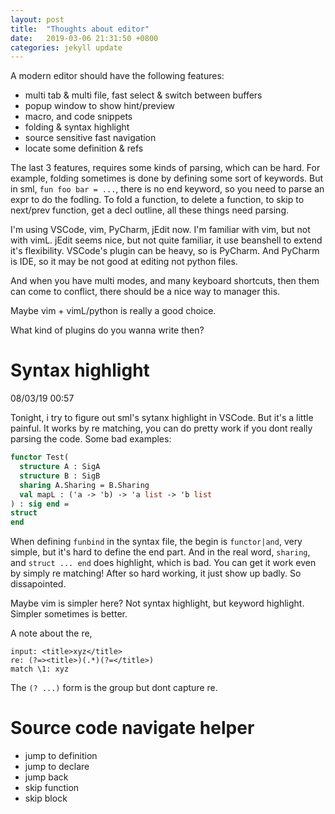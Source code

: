 ```yaml
---
layout: post
title:  "Thoughts about editor"
date:   2019-03-06 21:31:50 +0800
categories: jekyll update
---
```


A modern editor should have the following features:
- multi tab & multi file, fast select & switch between buffers
- popup window to show hint/preview
- macro, and code snippets
- folding & syntax highlight
- source sensitive fast navigation
- locate some definition & refs

The last 3 features, requires some kinds of parsing, which can be hard. For
example, folding sometimes is done by defining some sort of keywords. But in
sml, `fun foo bar = ...`, there is no end keyword, so you need to parse an expr
to do the fodling. To fold a function, to delete a function, to skip to
next/prev function, get a decl outline, all these things need parsing.

I'm using VSCode, vim, PyCharm, jEdit now. I'm familiar with vim, but not with
vimL. jEdit seems nice, but not quite familiar, it use beanshell to extend it's
flexibility. VSCode's plugin can be heavy, so is PyCharm. And PyCharm is IDE, so
it may be not good at editing not python files.

And when you have multi modes, and many keyboard shortcuts, then them can come
to conflict, there should be a nice way to manager this.

Maybe vim + vimL/python is really a good choice.

What kind of plugins do you wanna write then?

# Syntax highlight
08/03/19 00:57

Tonight, i try to figure out sml's sytanx highlight in VSCode. But it's a little
painful. It works by re matching, you can do pretty work if you dont really
parsing the code. Some bad examples:
```sml
functor Test(
  structure A : SigA
  structure B : SigB
  sharing A.Sharing = B.Sharing
  val mapL : ('a -> 'b) -> 'a list -> 'b list
) : sig end =
struct
end
```
When defining `funbind` in the syntax file, the begin is `functor|and`, very
simple, but it's hard to define the end part. And in the real word, `sharing`,
and `struct ... end` does highlight, which is bad. You can get it work even by
simply re matching! After so hard working, it just show up badly. So
dissapointed.

Maybe vim is simpler here? Not syntax highlight, but keyword highlight. Simpler
sometimes is better.

A note about the re,
```
input: <title>xyz</title>
re: (?=><title>)(.*)(?=</title>)
match \1: xyz
```
The `(? ...)` form is the group but dont capture re. 

# Source code navigate helper
- jump to definition
- jump to declare
- jump back
- skip function
- skip block

